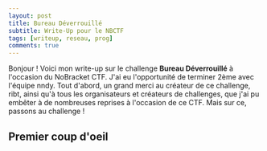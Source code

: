 ```yaml
---
layout: post
title: Bureau Déverrouillé
subtitle: Write-Up pour le NBCTF
tags: [writeup, reseau, prog]
comments: true
---
```

Bonjour ! Voici mon write-up sur le challenge **Bureau Déverrouillé** à l'occasion du NoBracket CTF. J'ai eu l'opportunité de terminer 2ème avec l'équipe nndy. Tout d'abord, un grand merci au créateur de 
ce challenge, ribt, ainsi qu'à tous les organisateurs et créateurs de challenges, que j'ai pu embêter à de nombreuses reprises à l'occasion de ce CTF. Mais sur ce, passons au challenge !

## Premier coup d'oeil
